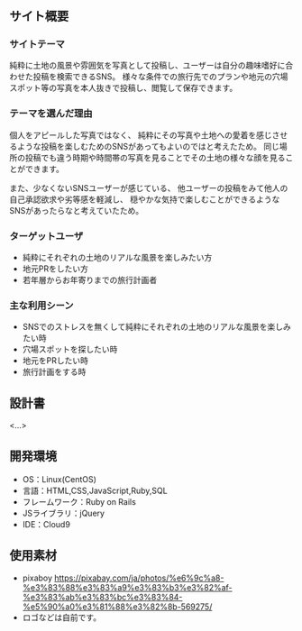 # <hitotabi>

## サイト概要
### サイトテーマ
純粋に土地の風景や雰囲気を写真として投稿し、ユーザーは自分の趣味嗜好に合わせた投稿を検索できるSNS。
様々な条件での旅行先でのプランや地元の穴場スポット等の写真を本人抜きで投稿し、閲覧して保存できます。

### テーマを選んだ理由
個人をアピールした写真ではなく、
純粋にその写真や土地への愛着を感じさせるような投稿を楽しむためのSNSがあってもよいのではと考えたため。
同じ場所の投稿でも違う時期や時間帯の写真を見ることでその土地の様々な顔を見ることができます。

また、少なくないSNSユーザーが感じている、
他ユーザーの投稿をみて他人の自己承認欲求や劣等感を軽減し、
穏やかな気持で楽しむことができるようなSNSがあったらなと考えていたため。

### ターゲットユーザ
* 純粋にそれぞれの土地のリアルな風景を楽しみたい方
* 地元PRをしたい方
* 若年層からお年寄りまでの旅行計画者


### 主な利用シーン
* SNSでのストレスを無くして純粋にそれぞれの土地のリアルな風景を楽しみたい時
* 穴場スポットを探したい時
* 地元をPRしたい時
* 旅行計画をする時

## 設計書
<...>

## 開発環境
- OS：Linux(CentOS)
- 言語：HTML,CSS,JavaScript,Ruby,SQL
- フレームワーク：Ruby on Rails
- JSライブラリ：jQuery
- IDE：Cloud9

## 使用素材
- pixaboy https://pixabay.com/ja/photos/%e6%9c%a8-%e3%83%88%e3%83%a9%e3%83%b3%e3%82%af-%e3%83%ab%e3%83%bc%e3%83%84-%e5%90%a0%e3%81%88%e3%82%8b-569275/
- ロゴなどは自前です。